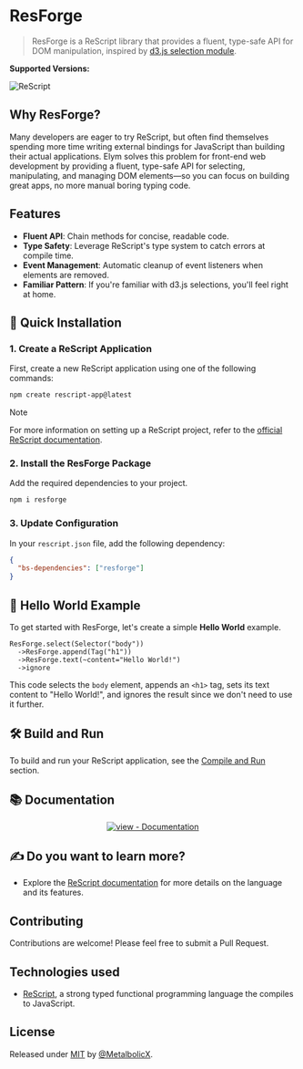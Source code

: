 # ResForge

> ResForge is a ReScript library that provides a fluent, type-safe API for DOM manipulation, inspired by [d3.js selection module](https://github.com/d3/d3-selection).

**Supported Versions:**

![ReScript](https://img.shields.io/badge/ReScript->=11.0.0-blue)

## Why ResForge?

Many developers are eager to try ReScript, but often find themselves spending more time writing external bindings for JavaScript than building their actual applications. Elym solves this problem for front-end web development by providing a fluent, type-safe API for selecting, manipulating, and managing DOM elements—so you can focus on building great apps, no more manual boring typing code.

## Features

* **Fluent API**: Chain methods for concise, readable code.
* **Type Safety**: Leverage ReScript's type system to catch errors at compile time.
* **Event Management**: Automatic cleanup of event listeners when elements are removed.
* **Familiar Pattern**: If you're familiar with d3.js selections, you'll feel right at home.

## 🚀 Quick Installation

### 1. Create a ReScript Application

First, create a new ReScript application using one of the following commands:

```sh
npm create rescript-app@latest
```

> [!NOTE]
> For more information on setting up a ReScript project, refer to the [official ReScript documentation](https://rescript-lang.org/docs/manual/latest/installation).

### 2. Install the ResForge Package

Add the required dependencies to your project.

```sh
npm i resforge
```

### 3. Update Configuration

In your `rescript.json` file, add the following dependency:

```json
{
  "bs-dependencies": ["resforge"]
}
```

## 🙌 Hello World Example

To get started with ResForge, let's create a simple **Hello World** example.

```reason
ResForge.select(Selector("body"))
  ->ResForge.append(Tag("h1"))
  ->ResForge.text(~content="Hello World!")
  ->ignore
```

This code selects the `body` element, appends an `<h1>` tag, sets its text content to "Hello World!", and ignores the result since we don't need to use it further.

## 🛠 Build and Run

To build and run your ReScript application, see the [Compile and Run](https://metalbolicx.github.io/resforge/#/compile-run) section.

## 📚 Documentation

<div align="center">

[![view - Documentation](https://img.shields.io/badge/view-Documentation-blue?style=for-the-badge)](https://metalbolicx.github.io/resforge/#/api-index)

</div>

## ✍ Do you want to learn more?

- Explore the [ReScript documentation](https://rescript-lang.org/docs/manual/v11.0.0/introduction) for more details on the language and its features.

## Contributing

Contributions are welcome! Please feel free to submit a Pull Request.

## Technologies used

* [ReScript](https://rescript-lang.org/), a strong typed functional programming language the compiles to JavaScript.

## License

Released under [MIT](/LICENSE) by [@MetalbolicX](https://github.com/MetalbolicX).